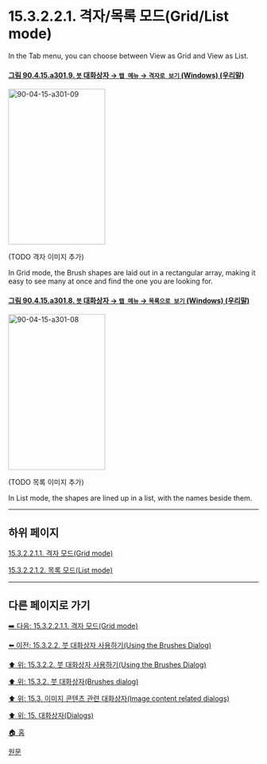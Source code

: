 # 15.3.2.2.1. 격자/목록 모드(Grid/List mode)

In the Tab menu, you can choose between View as Grid and View as List.

<a id="90-04-15-a301-09"></a>

#### [그림 90.4.15.a301.9. `붓` 대화상자 → `탭 메뉴` → `격자로 보기` (Windows) (우리말)](./90-04-0015-brushes.md#90-04-15-a301-09)
<img width="195" height="313" alt="90-04-15-a301-09" src="https://github.com/user-attachments/assets/43d33c50-d406-403a-8122-f7936b3cd131" />

(TODO 격자 이미지 추가)

In Grid mode, the Brush shapes are laid out in a rectangular array, making it easy to see many at once and find the one you are looking for.

<a id="90-04-15-a301-08"></a>

#### [그림 90.4.15.a301.8. `붓` 대화상자 → `탭 메뉴` → `목록으로 보기` (Windows) (우리말)](./90-04-0015-brushes.md#90-04-15-a301-08)
<img width="195" height="313" alt="90-04-15-a301-08" src="https://github.com/user-attachments/assets/0d0119c4-e4e8-4241-bc77-17cef9b9e596" />

(TODO 목록 이미지 추가)

In List mode, the shapes are lined up in a list, with the names beside them.

***

## 하위 페이지

[15.3.2.2.1.1. 격자 모드(Grid mode)](./15-03-02-02-01-01-grid_mode.md)

[15.3.2.2.1.2. 목록 모드(List mode)](./15-03-02-02-01-02-list_mode.md)

***

## 다른 페이지로 가기

[➡️ 다음: 15.3.2.2.1.1. 격자 모드(Grid mode)](./15-03-02-02-01-01-grid_mode.md)

[⬅️ 이전: 15.3.2.2. 붓 대화상자 사용하기(Using the Brushes Dialog)](./15-03-02-02-00-using_the_brushes_dialog.md)

[⬆️ 위: 15.3.2.2. 붓 대화상자 사용하기(Using the Brushes Dialog)](./15-03-02-02-00-using_the_brushes_dialog.md)

[⬆️ 위: 15.3.2. 붓 대화상자(Brushes dialog)](./15-03-02-00-brushes-dialog.md)

[⬆️ 위: 15.3. 이미지 콘텐츠 관련 대화상자(Image content related dialogs)](./15-03-00-image-content-related-dialogs.md)

[⬆️ 위: 15. 대화상자(Dialogs)](./15-00-dialogs.md)

[🏠 홈](./00-home.md)

[원문](https://docs.gimp.org/2.10/ko/gimp-brush-dialog.html#idm19289)